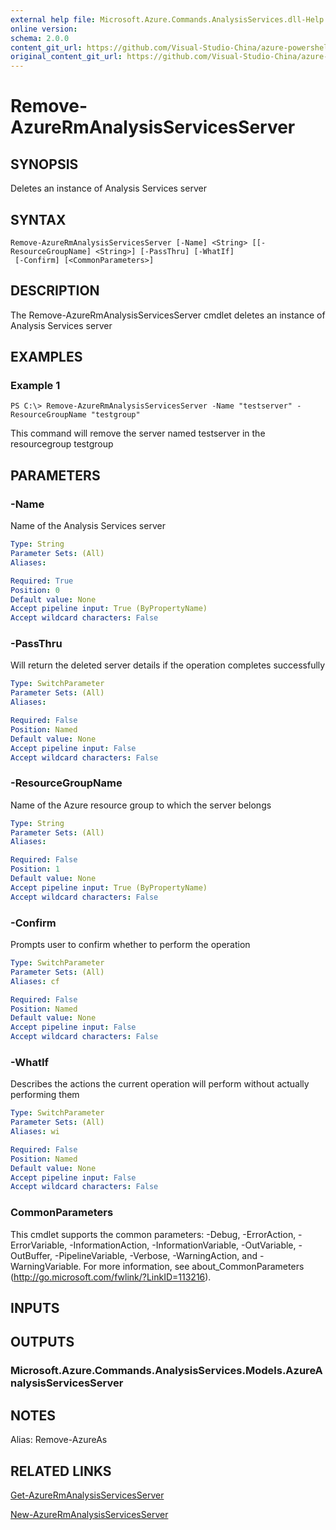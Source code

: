 ```yaml
---
external help file: Microsoft.Azure.Commands.AnalysisServices.dll-Help.xml
online version:
schema: 2.0.0
content_git_url: https://github.com/Visual-Studio-China/azure-powershell/blob/preview/src/ResourceManager/AnalysisServices/Commands.AnalysisServices/help/Remove-AzureRmAnalysisServicesServer.md
original_content_git_url: https://github.com/Visual-Studio-China/azure-powershell/blob/preview/src/ResourceManager/AnalysisServices/Commands.AnalysisServices/help/Remove-AzureRmAnalysisServicesServer.md
---
```


# Remove-AzureRmAnalysisServicesServer

## SYNOPSIS
Deletes an instance of Analysis Services server

## SYNTAX

```
Remove-AzureRmAnalysisServicesServer [-Name] <String> [[-ResourceGroupName] <String>] [-PassThru] [-WhatIf]
 [-Confirm] [<CommonParameters>]
```

## DESCRIPTION
The Remove-AzureRmAnalysisServicesServer cmdlet  deletes an instance of Analysis Services server

## EXAMPLES

### Example 1
```
PS C:\> Remove-AzureRmAnalysisServicesServer -Name "testserver" -ResourceGroupName "testgroup"
```

This command will remove the server named testserver in the resourcegroup testgroup

## PARAMETERS

### -Name
Name of the Analysis Services server

```yaml
Type: String
Parameter Sets: (All)
Aliases: 

Required: True
Position: 0
Default value: None
Accept pipeline input: True (ByPropertyName)
Accept wildcard characters: False
```

### -PassThru
Will return the deleted server details if the operation completes successfully

```yaml
Type: SwitchParameter
Parameter Sets: (All)
Aliases: 

Required: False
Position: Named
Default value: None
Accept pipeline input: False
Accept wildcard characters: False
```

### -ResourceGroupName
Name of the Azure resource group to which the server belongs

```yaml
Type: String
Parameter Sets: (All)
Aliases: 

Required: False
Position: 1
Default value: None
Accept pipeline input: True (ByPropertyName)
Accept wildcard characters: False
```

### -Confirm
Prompts user to confirm whether to perform the operation

```yaml
Type: SwitchParameter
Parameter Sets: (All)
Aliases: cf

Required: False
Position: Named
Default value: None
Accept pipeline input: False
Accept wildcard characters: False
```

### -WhatIf
Describes the actions the current operation will perform without actually performing them

```yaml
Type: SwitchParameter
Parameter Sets: (All)
Aliases: wi

Required: False
Position: Named
Default value: None
Accept pipeline input: False
Accept wildcard characters: False
```

### CommonParameters
This cmdlet supports the common parameters: -Debug, -ErrorAction, -ErrorVariable, -InformationAction, -InformationVariable, -OutVariable, -OutBuffer, -PipelineVariable, -Verbose, -WarningAction, and -WarningVariable. For more information, see about_CommonParameters (http://go.microsoft.com/fwlink/?LinkID=113216).

## INPUTS

## OUTPUTS

### Microsoft.Azure.Commands.AnalysisServices.Models.AzureAnalysisServicesServer

## NOTES
Alias: Remove-AzureAs

## RELATED LINKS

[Get-AzureRmAnalysisServicesServer](./Get-AzureRmAnalysisServicesServer.md)

[New-AzureRmAnalysisServicesServer](./New-AzureRmAnalysisServicesServer.md)
